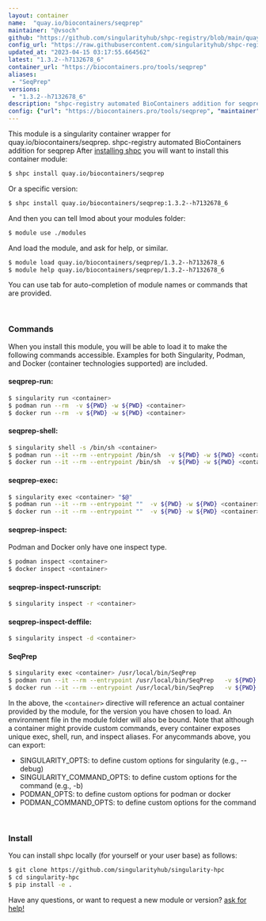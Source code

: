 ```yaml
---
layout: container
name:  "quay.io/biocontainers/seqprep"
maintainer: "@vsoch"
github: "https://github.com/singularityhub/shpc-registry/blob/main/quay.io/biocontainers/seqprep/container.yaml"
config_url: "https://raw.githubusercontent.com/singularityhub/shpc-registry/main/quay.io/biocontainers/seqprep/container.yaml"
updated_at: "2023-04-15 03:17:55.664562"
latest: "1.3.2--h7132678_6"
container_url: "https://biocontainers.pro/tools/seqprep"
aliases:
 - "SeqPrep"
versions:
 - "1.3.2--h7132678_6"
description: "shpc-registry automated BioContainers addition for seqprep"
config: {"url": "https://biocontainers.pro/tools/seqprep", "maintainer": "@vsoch", "description": "shpc-registry automated BioContainers addition for seqprep", "latest": {"1.3.2--h7132678_6": "sha256:621b50d9033079d3bbce7713649c5ab86cbe84e4be6ac6b6dddeabbcc8efb600"}, "tags": {"1.3.2--h7132678_6": "sha256:621b50d9033079d3bbce7713649c5ab86cbe84e4be6ac6b6dddeabbcc8efb600"}, "docker": "quay.io/biocontainers/seqprep", "aliases": {"SeqPrep": "/usr/local/bin/SeqPrep"}}
---
```


This module is a singularity container wrapper for quay.io/biocontainers/seqprep.
shpc-registry automated BioContainers addition for seqprep
After [installing shpc](#install) you will want to install this container module:


```bash
$ shpc install quay.io/biocontainers/seqprep
```

Or a specific version:

```bash
$ shpc install quay.io/biocontainers/seqprep:1.3.2--h7132678_6
```

And then you can tell lmod about your modules folder:

```bash
$ module use ./modules
```

And load the module, and ask for help, or similar.

```bash
$ module load quay.io/biocontainers/seqprep/1.3.2--h7132678_6
$ module help quay.io/biocontainers/seqprep/1.3.2--h7132678_6
```

You can use tab for auto-completion of module names or commands that are provided.

<br>

### Commands

When you install this module, you will be able to load it to make the following commands accessible.
Examples for both Singularity, Podman, and Docker (container technologies supported) are included.

#### seqprep-run:

```bash
$ singularity run <container>
$ podman run --rm  -v ${PWD} -w ${PWD} <container>
$ docker run --rm  -v ${PWD} -w ${PWD} <container>
```

#### seqprep-shell:

```bash
$ singularity shell -s /bin/sh <container>
$ podman run --it --rm --entrypoint /bin/sh  -v ${PWD} -w ${PWD} <container>
$ docker run --it --rm --entrypoint /bin/sh  -v ${PWD} -w ${PWD} <container>
```

#### seqprep-exec:

```bash
$ singularity exec <container> "$@"
$ podman run --it --rm --entrypoint ""  -v ${PWD} -w ${PWD} <container> "$@"
$ docker run --it --rm --entrypoint ""  -v ${PWD} -w ${PWD} <container> "$@"
```

#### seqprep-inspect:

Podman and Docker only have one inspect type.

```bash
$ podman inspect <container>
$ docker inspect <container>
```

#### seqprep-inspect-runscript:

```bash
$ singularity inspect -r <container>
```

#### seqprep-inspect-deffile:

```bash
$ singularity inspect -d <container>
```


#### SeqPrep

```bash
$ singularity exec <container> /usr/local/bin/SeqPrep
$ podman run --it --rm --entrypoint /usr/local/bin/SeqPrep   -v ${PWD} -w ${PWD} <container> -c " $@"
$ docker run --it --rm --entrypoint /usr/local/bin/SeqPrep   -v ${PWD} -w ${PWD} <container> -c " $@"
```



In the above, the `<container>` directive will reference an actual container provided
by the module, for the version you have chosen to load. An environment file in the
module folder will also be bound. Note that although a container
might provide custom commands, every container exposes unique exec, shell, run, and
inspect aliases. For anycommands above, you can export:

 - SINGULARITY_OPTS: to define custom options for singularity (e.g., --debug)
 - SINGULARITY_COMMAND_OPTS: to define custom options for the command (e.g., -b)
 - PODMAN_OPTS: to define custom options for podman or docker
 - PODMAN_COMMAND_OPTS: to define custom options for the command

<br>

### Install

You can install shpc locally (for yourself or your user base) as follows:

```bash
$ git clone https://github.com/singularityhub/singularity-hpc
$ cd singularity-hpc
$ pip install -e .
```

Have any questions, or want to request a new module or version? [ask for help!](https://github.com/singularityhub/singularity-hpc/issues)